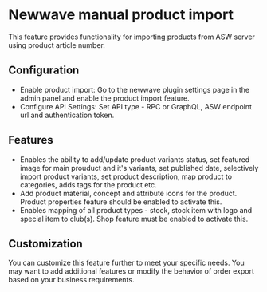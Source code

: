 # Newwave manual product import

This feature provides functionality for importing products from ASW server using product article number.

## Configuration

- Enable product import: Go to the newwave plugin settings page in the admin panel and enable the product import feature.
- Configure API Settings: Set API type - RPC or GraphQL, ASW endpoint url and authentication token.

## Features

- Enables the ability to add/update product variants status, set featured image for main prouduct and it's variants, set published date, selectively import product variants, set product description, map product to categories, adds tags for the product etc.
- Add product material, concept and attribute icons for the product. Product properties feature should be enabled to activate this.
- Enables mapping of all product types - stock, stock item with logo and special item to club(s). Shop feature must be enabled to activate this.

## Customization

You can customize this feature further to meet your specific needs. You may want to add additional features or modify the behavior of order export based on your business requirements.